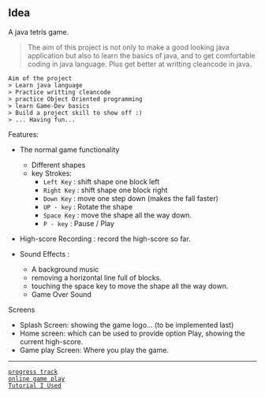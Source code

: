 

Idea
---

A java tetris game.

> The aim of this project is not only to make a good looking java application but also to learn the basics of java, and to get comfortable coding in java language. Plus get better at writting cleancode in java.
```
Aim of the project
> Learn java language
> Practice writting cleancode
> practice Object Oriented programming
> learn Game-Dev basics
> Build a project skill to show off :)
> ... Having fun...

```

Features:
- The normal game functionality
	- Different shapes
	- key Strokes:
		- `Left Key` : shift shape one block left
		- `Right Key` : shift shape one block right
		- `Down Key` : move one step down (makes the fall faster)
		- `UP - key` : Rotate the shape
		- `Space Key` : move the shape all the way down.
		- `P - key` : Pause / Play

- High-score Recording : record the high-score so far.
- Sound Effects :
	- A background music
	- removing a horizontal line full of blocks.
	- touching the space key to move the shape all the way down.
	- Game Over Sound


Screens

- Splash Screen: showing the game logo... (to be implemented last)
- Home screen: which can be used to provide option Play, showing the current high-score.
- Game play Screen: Where you play the game.


---
[`progress track`](https://app.clickup.com/9009124457/v/l/s/90090257110)<br>
[`online game play`](https://tetris.com/play-tetris)<br>
[`Tutorial I Used`](https://youtu.be/dgVh6S8X25k)
